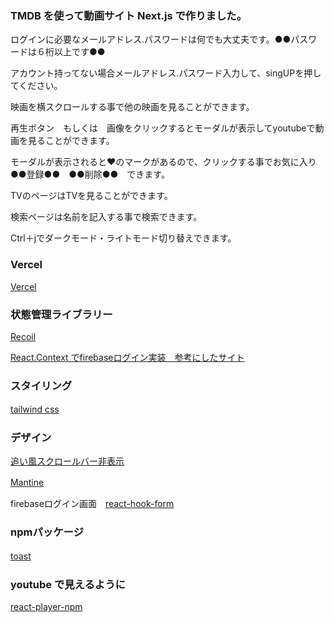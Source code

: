 ### TMDB を使って動画サイト Next.js で作りました。
ログインに必要なメールアドレス.パスワードは何でも大丈夫です。●●パスワードは６桁以上です●●

アカウント持ってない場合メールアドレス.パスワード入力して、singUPを押してください。

映画を横スクロールする事で他の映画を見ることができます。

再生ボタン　もしくは　画像をクリックするとモーダルが表示してyoutubeで動画を見ることができます。

モーダルが表示されると❤のマークがあるので、クリックする事でお気に入り●●登録●●　●●削除●●　できます。

TVのページはTVを見ることができます。

検索ページは名前を記入する事で検索できます。

Ctrl＋jでダークモード・ライトモード切り替えできます。



 ###  Vercel
 [Vercel](https://tmdb-movies-six.vercel.app/) 

 ### 状態管理ライブラリー
 [Recoil](https://recoiljs.org/) 

 [React.Context でfirebaseログイン実装　参考にしたサイト](https://zenn.dev/minguu42/articles/20210705-nextjs-auth)　

 ### スタイリング
 [tailwind css](https://tailwindcss.com/docs/installation)　

 ### デザイン
 [追い風スクロールバー非表示](https://www.npmjs.com/package/tailwind-scrollbar-hide) 

 [Mantine](https://mantine.dev/)　
 
firebaseログイン画面　[react-hook-form](https://react-hook-form.com/get-started#Registerfields)

 ### npmパッケージ
 [toast](https://react-hot-toast.com/)　

 ### youtube で見えるように
  [react-player-npm](https://github.com/cookpete/react-player)
